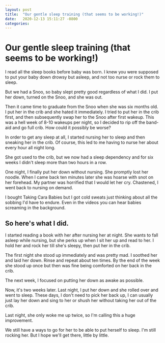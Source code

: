 ```yaml
---
layout: post
title:  "Our gentle sleep training (that seems to be working!)"
date:   2020-12-13 15:11:27 -0800
categories:
---
```


# Our gentle sleep training (that seems to be working!)

I read all the sleep books before baby was born. I knew you were supposed to put your baby down drowsy but asleep, and not too nurse or rock them to sleep.

But we had a Snoo, so baby slept pretty good regardless of what I did. I put her down, turned on the Snoo, and she was out.

Then it came time to graduate from the Snoo when she was six months old. I put her in the crib and she hated it immediately. I tried to put her in the crib first, and then subsequently swap her to the Snoo after first wakeup. This was a hell week of 8-10 wakeups per night, so I decided to rip off the band-aid and go full crib. How could it possibly be worse?

In order to get any sleep at all, I started nursing her to sleep and then sneaking her in the crib. Of course, this led to me having to nurse her about every hour all night long.

She got used to the crib, but we now had a sleep dependency and for six weeks I didn't sleep more than two hours in a row.

One night, I finally put her down without nursing. She promptly lost her noodle. When I came back ten minutes later she was hoarse with snot on her forehead. My partner was horrified that I would let her cry. Chastened, I went back to nursing on demand.

I bought Taking Cara Babies but I got cold sweats just thinking about all the sobbing I'd have to endure. Even in the videos you can hear babies screaming in the background.

## So here's what I did.

I started reading a book with her after nursing her at night. She wants to fall asleep while nursing, but she perks up when I sit her up and read to her. I hold her and rock her till she's sleepy, then put her in the crib.

The first night she stood up immediately and was pretty mad. I soothed her and laid her down. Rinse and repeat about ten times. By the end of the week she stood up once but then was fine being comforted on her back in the crib.

The next week, I focused on putting her down as awake as possible.

Now, it's two weeks later. Last night, I put her down and she rolled over and went to sleep. These days, I don't need to pick her back up, I can usually just lay her down and sing to her or shush her without taking her out of the crib.

Last night, she only woke me up twice, so I'm calling this a huge improvement.

We still have a ways to go for her to be able to put herself to sleep. I'm still rocking her. But I hope we'll get there, little by little.
